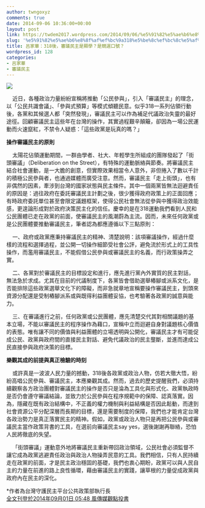 ```yaml
---
author: twngoxyz
comments: true
date: 2014-09-06 10:36:00+00:00
layout: post
link: https://twdem2017.wordpress.com/2014/09/06/%e5%91%82%e5%ae%b6%e8%8f%af%ef%bc%9a318%e5%be%8c%ef%bc%8c%e5%af%a9%e8%ad%b0%e6%b0%91%e4%b8%bb%e6%98%af%e9%a1%af%e5%ad%b8%ef%bc%9f%e6%98%af%e7%ab%b6%e9%81%b8%e5%8f%a3%e8%99%9f%ef%bc%9f/
slug: '%e5%91%82%e5%ae%b6%e8%8f%af%ef%bc%9a318%e5%be%8c%ef%bc%8c%e5%af%a9%e8%ad%b0%e6%b0%91%e4%b8%bb%e6%98%af%e9%a1%af%e5%ad%b8%ef%bc%9f%e6%98%af%e7%ab%b6%e9%81%b8%e5%8f%a3%e8%99%9f%ef%bc%9f'
title: 呂家華：318後，審議民主是顯學？是競選口號？
wordpress_id: 128
categories:
- 呂家華
- 審議民主
---
```


[![](https://twdem2017.files.wordpress.com/2014/09/8fb9a-img_20140705_095809.jpg)](https://twdem2017.files.wordpress.com/2014/09/8fb9a-img_20140705_095809.jpg)

  


    近日，各種政治力量紛紛宣稱將推動「公民參與」，引入「審議民主」的理念，以「公民共識會議」、「參與式預算」等模式傾聽民意。似乎318一系列佔領行動後，各黨和其候選人都「突然發現」，審議民主可以作為補足代議政治失靈的最好途徑。回顧審議民主這些年在台灣的操作，其實過程艱辛顛簸，卻因為一場公民運動而火速竄紅，不禁令人疑惑：「這些政黨是玩真的嗎？」  
  
**操作審議民主的原則**  
  
    太陽花佔領運動期間，一群由學者、社大、年輕學生所組成的團隊發起了「街頭審議」（Deliberation on the Street），有特殊的運動脈絡與節奏。將審議民主結合社會運動，是一大膽的創意，但實際效果相當令人意外，非但捲入了數以千計的積極公民參與者，也通過媒體而廣受注意。然而，審議民主「走上街頭」，也有非偶然的因素，牽涉到台灣的國家狀態與民主條件。其中一個兩黨皆無法迴避責任的原因是：過往政府在委託審議民主計劃之後，很少獲得政府政策上的正面回應；有時政府委託單位甚至會限定議題框架，使得公民社會無法從參與中獲得政治效能感，更遑論形成對於政府決策民主化的信任。慶幸的是在318運動我們看到人民和公民團體已走在政黨的前面，使審議民主的風潮蔚為主流。因而，未來任何政黨或是公民團體要推動審議民主，筆者認為都應遵循以下三點原則：  
  
    一、政府或政黨應秉持審議民主的精神、清楚說明：該項審議操作，經過什麼樣的流程和選擇過程，並公開一切操作細節受社會公評，避免流於形式上的工具性操作，而濫用審議民主，不能假借公民參與或審議民主的名義，而行政策操弄之實。  
  
    二、各黨對於審議民主的目標設定和進行，應先進行黨內外實質的民主對話，無法急於求成。尤其在目前的代議制度下，各黨皆會借助選舉樁腳或派系文化，是否能排除這些政黨選舉文化下的障礙，而非急就章地宣稱要操作審議民主，到頭來資源分配還是受制樁腳派系或與既得利益團體妥協，也考驗著各政黨的誠意與能力。  
  
    三、在審議進行之前，任何政黨或公民團體，應先清楚交代其對相關議題的基本立場，不能以審議民主的程序操作為藉口，宣稱中立而迴避自身對議題核心價值的表態。唯有讓不同的價值與利益團體的立場透明與公開化，審議民主才有可能促成公民、政黨與政府間的直接民主對話、避免代議政治的民主壟斷，並進而達成公民直接參與政府決策的目標。  
  
**樂觀其成的前提與真正檢驗的時刻**  
  
    或許真是一波波人民力量的撼動，318後各政黨或政治人物，仿若大徹大悟，紛紛高唱公民參與、審議民主，本應樂觀其成。然而，過去的歷史提醒我們，必須持續觀察各方政治團體對審議民主的操作是否只是淪為工具化與形式化、政黨執政時是否仍會遵守審議結論，並致力於公民參與在程序規範中的保障、認真落實。因為，隱藏在既有政治結構中，不正義的權力機制與利益結構是否因此鬆動，而達到社會資源公平分配深層而長期的目標，還是需要制度的保障，我們也才能肯定台灣各政治勢力是真正落實民主的精神。假如，政黨或政治人物只是再把公民參與或審議民主當作政策背書的工具，在選前向審議民主say yes，選後謝謝再聯絡，恐怕人民將徹底的失望。  
  
    「街頭審議」運動意外地將審議民主重新帶回政治領域，公民社會必須監督不讓它成為政黨逃避責任政治與政治人物操弄民意的工具。我們相信，只有人民持續走在政黨的前面，才是民主政治穩固的基礎，我們也衷心期盼，政黨可以與人民自主的力量在前進的路上良性循環，藉由審議民主的實踐，讓草根的力量促成政黨與政府內在民主的深化。  
  
  
*作者為台灣守護民主平台公共政策部執行長  
[全文刊登於2014年09月01日 05:48 風傳媒觀點投書](http://api.nexdoor.stormmediagroup.com/opencms/review/detail/7f0d924b-2e98-11e4-94ac-ef2804cba5a1/?uuid=7f0d924b-2e98-11e4-94ac-ef2804cba5a1)
